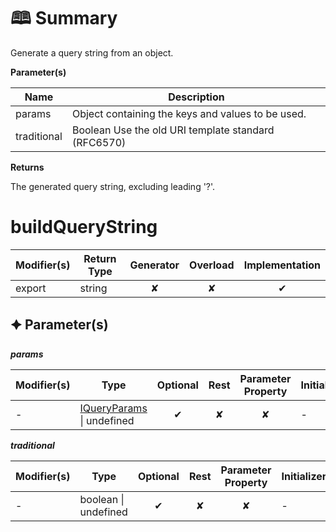 # &#128366; Summary

Generate a query string from an object.

**Parameter(s)**

| Name        | Description                                          |
| ----------- | ---------------------------------------------------- |
| params      |  Object containing the keys and values to be used.   |
| traditional |  Boolean Use the old URI template standard (RFC6570) |

**Returns**

The generated query string, excluding leading '?'.

# buildQueryString

| Modifier(s)                            | Return Type                    | Generator                        | Overload                         | Implementation                        |
|----------------------------------------|--------------------------------|:--------------------------------:|:--------------------------------:|:-------------------------------------:|
| export | string | ✘ | ✘  | ✔ |

## &#128966; Parameter(s)

_**params**_

| Modifier(s)                              | Type                        | Optional                           | Rest                          | Parameter Property                          | Initializer                       |
|------------------------------------------|-----------------------------|:----------------------------------:|:-----------------------------:|:-------------------------------------------:|-----------------------------------|
| - | [IQueryParams](https://hamedfathi.gitbook.io/aurelia-2-doc-api/kernel/interface/path/iqueryparams) &#124; undefined | ✔  | ✘ | ✘ | - |

_**traditional**_

| Modifier(s)                              | Type                        | Optional                           | Rest                          | Parameter Property                          | Initializer                       |
|------------------------------------------|-----------------------------|:----------------------------------:|:-----------------------------:|:-------------------------------------------:|-----------------------------------|
| - | boolean &#124; undefined | ✔  | ✘ | ✘ | - |